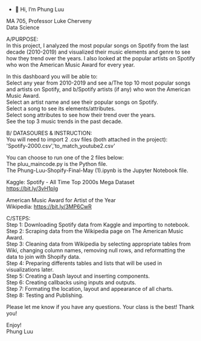 - 👋 Hi, I’m Phung Luu<br>

MA 705, Professor Luke Cherveny<br>
Data Science<br>

A/PURPOSE:<br>
In this project, I analyzed the most popular songs on Spotify from the last decade (2010-2019) and visualized their music elements and genre to see how they trend over the years. I also looked at the popular artists on Spotify who won the American Music Award for every year. <br>

In this dashboard you will be able to:<br>
Select any year from 2010-2019 and see a/The top 10 most popular songs and artists on Spotify, and b/Spotify artists (if any) who won the American Music Award. <br>
Select an artist name and see their popular songs on Spotify.<br>
Select a song to see its elements/attributes.<br>
Select song attributes to see how their trend over the years.<br>
See the top 3 music trends in the past decade.<br>

B/ DATASOURES & INSTRUCTION:<br>
You will need to import 2 .csv files (both attached in the project):<br>
'Spotify-2000.csv','to_match_youtube2.csv'<br>

You can choose to run one of the 2 files below:<br>
The pluu_maincode.py is the Python file.<br>
The Phung-Luu-Shopify-Final-May (1).ipynb is the Jupyter Notebook file. <br>

Kaggle: Spotify - All Time Top 2000s Mega Dataset<br>
https://bit.ly/3vH1plg

American Music Award for Artist of the Year<br>
Wikipedia: https://bit.ly/3MP6CwR

C/STEPS:<br>
Step 1: Downloading Spotify data from Kaggle and importing to notebook.<br>
Step 2: Scraping data from the Wikipedia page on The American Music Award.<br>
Step 3: Cleaning data from Wikipedia by selecting appropriate tables from Wiki, changing column names, removing null rows, and reformatting the data to join with Shopify data.<br>
Step 4: Preparing differents tables and lists that will be used in visualizations later. <br>
Step 5: Creating a Dash layout and inserting components.<br>
Step 6: Creating callbacks using inputs and outputs.<br>
Step 7: Formating the location, layout and appearance of all charts.<br>
Step 8: Testing and Publishing.<br>

Please let me know if you have any questions. Your class is the best! Thank you!<br>

Enjoy!<br>
Phung Luu<br>
<!---
pluu1503/pluu1503 is a ✨ special ✨ repository because its `README.md` (this file) appears on your GitHub profile.
You can click the Preview link to take a look at your changes.
--->
